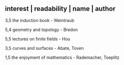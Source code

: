 
interest | readability | name | author
---------------------------------------
3,5   the induction book - Weintraub
   
5,4   geometry and topology - Bredon

5,5   lectures on finite fields - Hou

3,5   curves and surfaces - Abate, Toven

1,5   the enjoyment of mathematics - Rademacher, Toeplitz
